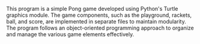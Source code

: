This program is a simple Pong game developed using Python's Turtle graphics module. The game components, such as the playground, rackets, ball, and score, are implemented in separate files to maintain modularity. The program follows an object-oriented programming approach to organize and manage the various game elements effectively.